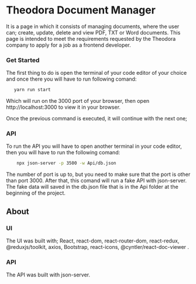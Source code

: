 # Theodora Document Manager

It is a page in which it consists of managing documents, where the user can; create, update, delete and view PDF, TXT or Word documents. This page is intended to meet the requirements requested by the Theodora company to apply for a job as a frontend developer.

### Get Started

The first thing to do is open the terminal of your code editor of your choice and once there you will have to run following comand:

```sh
   yarn run start
```

Which will run on the 3000 port of your browser, then open http://localhost:3000 to view it in your browser.

Once the previous command is executed, it will continue with the next one;

### API

To run the API you will have to open another terminal in your code editor, then you will have to run the following comand:

```sh
    npx json-server -p 3500 -w Api/db.json
```

The number of port is up to, but you need to make sure that the port is other than port 3000. After that, this comand will run a fake API with json-server. The fake data will saved in the db.json file that is in the Api folder at the beginning of the project.

## About

### UI

The UI was built with; React, react-dom, react-router-dom, react-redux, @reduxjs/toolkit, axios, Bootstrap, react-icons, @cyntler/react-doc-viewer .

### API

The API was built with json-server.
